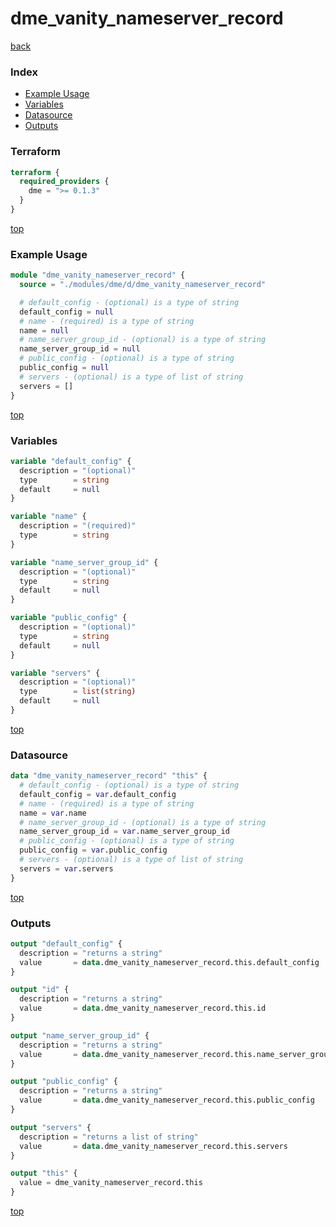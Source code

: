 # dme_vanity_nameserver_record

[back](../dme.md)

### Index

- [Example Usage](#example-usage)
- [Variables](#variables)
- [Datasource](#datasource)
- [Outputs](#outputs)

### Terraform

```terraform
terraform {
  required_providers {
    dme = ">= 0.1.3"
  }
}
```

[top](#index)

### Example Usage

```terraform
module "dme_vanity_nameserver_record" {
  source = "./modules/dme/d/dme_vanity_nameserver_record"

  # default_config - (optional) is a type of string
  default_config = null
  # name - (required) is a type of string
  name = null
  # name_server_group_id - (optional) is a type of string
  name_server_group_id = null
  # public_config - (optional) is a type of string
  public_config = null
  # servers - (optional) is a type of list of string
  servers = []
}
```

[top](#index)

### Variables

```terraform
variable "default_config" {
  description = "(optional)"
  type        = string
  default     = null
}

variable "name" {
  description = "(required)"
  type        = string
}

variable "name_server_group_id" {
  description = "(optional)"
  type        = string
  default     = null
}

variable "public_config" {
  description = "(optional)"
  type        = string
  default     = null
}

variable "servers" {
  description = "(optional)"
  type        = list(string)
  default     = null
}
```

[top](#index)

### Datasource

```terraform
data "dme_vanity_nameserver_record" "this" {
  # default_config - (optional) is a type of string
  default_config = var.default_config
  # name - (required) is a type of string
  name = var.name
  # name_server_group_id - (optional) is a type of string
  name_server_group_id = var.name_server_group_id
  # public_config - (optional) is a type of string
  public_config = var.public_config
  # servers - (optional) is a type of list of string
  servers = var.servers
}
```

[top](#index)

### Outputs

```terraform
output "default_config" {
  description = "returns a string"
  value       = data.dme_vanity_nameserver_record.this.default_config
}

output "id" {
  description = "returns a string"
  value       = data.dme_vanity_nameserver_record.this.id
}

output "name_server_group_id" {
  description = "returns a string"
  value       = data.dme_vanity_nameserver_record.this.name_server_group_id
}

output "public_config" {
  description = "returns a string"
  value       = data.dme_vanity_nameserver_record.this.public_config
}

output "servers" {
  description = "returns a list of string"
  value       = data.dme_vanity_nameserver_record.this.servers
}

output "this" {
  value = dme_vanity_nameserver_record.this
}
```

[top](#index)